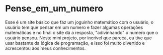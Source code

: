 # Pense_em_um_numero
Esse é um site básico que faz um joguinho matemático com o usuário, o usuário tem que pensar em um numero e fazer algumas operações matemáticas e no final o site dá a resposta, "adivinhando" o numero que o usuário pensou. Neste mini projeto, por incrível que pareça, eu tive que usar bastante da lógica de programação, e isso foi muito divertido e acrescentou aos meus conhecimentos.
